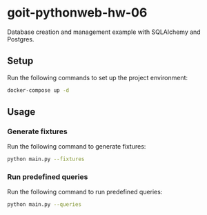 # goit-pythonweb-hw-06

Database creation and management example with SQLAlchemy and Postgres.

## Setup

Run the following commands to set up the project environment:

```bash
docker-compose up -d
```

## Usage

### Generate fixtures

Run the following command to generate fixtures:

```bash
python main.py --fixtures
```

### Run predefined queries

Run the following command to run predefined queries:

```bash
python main.py --queries
```
